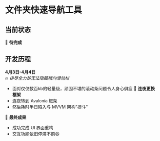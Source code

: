 # 文件夹快速导航工具

## 当前状态
🚧 **待完成** 
## 开发历程

**4月3日-4月4日**  
🔥 *拼尽全力却无法隐藏横向滑动栏*  
- 面对仅仅数百kb的轻量级，顽固不堪的滚动条问题令人身心俱疲
🌙 **连夜更换框架**  
- 连夜转到 Avalonia 框架
- 然后耗时半日陷入与 MVVM 架构"搏斗"  

🎉 **最终成果**  
- 成功完成 UI 界面重构
- 交互功能依旧停滞不前😆
